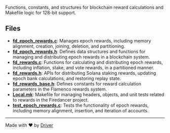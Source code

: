 <!--------------------------------------------------------------------------------->
<!-- IMPORTANT: This file is auto-generated by Driver (https://driver.ai). -------->
<!-- Manual edits may be overwritten on future commits. --------------------------->
<!--------------------------------------------------------------------------------->

Functions, constants, and structures for blockchain reward calculations and Makefile logic for 128-bit support.


## Files
- **[fd_epoch_rewards.c](fd_epoch_rewards.c.md)**: Manages epoch rewards, including memory alignment, creation, joining, deletion, and partitioning.
- **[fd_epoch_rewards.h](fd_epoch_rewards.h.md)**: Defines data structures and functions for managing and distributing epoch rewards in a blockchain system.
- **[fd_rewards.c](fd_rewards.c.md)**: Functions for calculating and distributing epoch rewards, including inflation, stake, and vote rewards, in a partitioned manner.
- **[fd_rewards.h](fd_rewards.h.md)**: APIs for distributing Solana staking rewards, updating epoch bank calculations, and restoring replay state.
- **[fd_rewards_base.h](fd_rewards_base.h.md)**: Defines constants for reward calculation parameters in the Flamenco rewards system.
- **[Local.mk](Local.mk.md)**: Makefile for managing headers, objects, and unit tests related to rewards in the Firedancer project.
- **[test_epoch_rewards.c](test_epoch_rewards.c.md)**: Tests the functionality of epoch rewards, including memory alignment, insertion, and iteration of accounts.

---
Made with ❤️ by [Driver](https://www.driver.ai/)